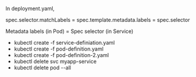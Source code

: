 In deployment.yaml, 

spec.selector.matchLabels = spec.template.metadata.labels = spec.selector

Metadata labels (in Pod) = Spec selector (in Service)

* kubectl create -f service-definiation.yaml 
* kubectl create -f pod-definition.yaml
* kubectl create -f pod-definition-2.yaml
* kubectl delete svc myapp-service
* kubectl delete pod --all
